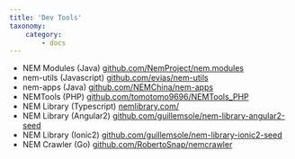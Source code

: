 ```yaml
---
title: 'Dev Tools'
taxonomy:
    category:
        - docs
---
```


* NEM Modules (Java)
	[github.com/NemProject/nem.modules](https://github.com/NemProject/nem.modules)
* nem-utils (Javascript)
	[github.com/evias/nem-utils](https://github.com/evias/nem-utils)
* nem-apps (Java)
	[github.com/NEMChina/nem-apps](https://github.com/NEMChina/nem-apps)
* NEMTools (PHP)
	[github.com/tomotomo9696/NEMTools_PHP](https://github.com/tomotomo9696/NEMTools_PHP)
* NEM Library (Typescript)
	[nemlibrary.com/](https://nemlibrary.com/)
* NEM Library (Angular2)
	[github.com/guillemsole/nem-library-angular2-seed](https://github.com/guillemsole/nem-library-angular2-seed)
* NEM Library (Ionic2) 
	[github.com/guillemsole/nem-library-ionic2-seed](https://github.com/guillemsole/nem-library-ionic2-seed)
* NEM Crawler (Go)
	[github.com/RobertoSnap/nemcrawler](https://github.com/RobertoSnap/nemcrawler)
